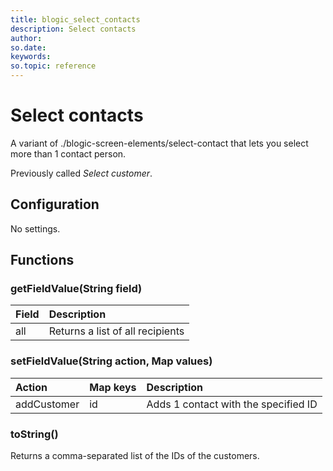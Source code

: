 ```yaml
---
title: blogic_select_contacts
description: Select contacts
author:
so.date:
keywords:
so.topic: reference
---
```


# Select contacts

A variant of ./blogic-screen-elements/select-contact that lets you select more than 1 contact person.

Previously called *Select customer*.

## Configuration

No settings.

## Functions

### getFieldValue(String field)

| Field | Description                      |
|:------|:---------------------------------|
| all   | Returns a list of all recipients |

### setFieldValue(String action, Map values)

| Action      | Map keys | Description                          |
|:----------- |:---------|:-------------------------------------|
| addCustomer | id       | Adds 1 contact with the specified ID |

### toString()

Returns a comma-separated list of the IDs of the customers.
